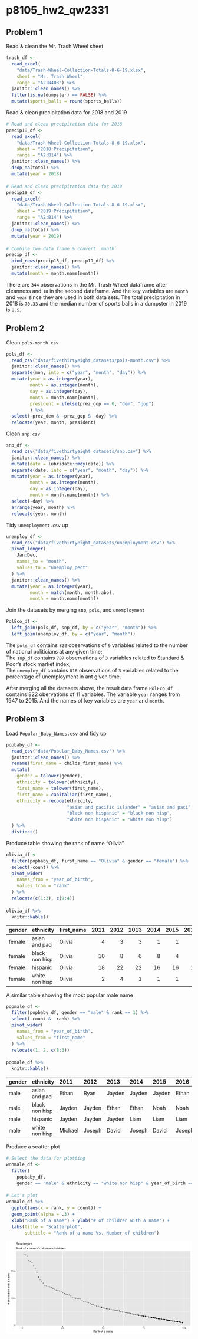 p8105\_hw2\_qw2331
================

## Problem 1

Read & clean the Mr. Trash Wheel sheet

``` r
trash_df <- 
  read_excel(
    "data/Trash-Wheel-Collection-Totals-8-6-19.xlsx",
    sheet = "Mr. Trash Wheel",
    range = "A2:N408") %>% 
  janitor::clean_names() %>% 
  filter(is.na(dumpster) == FALSE) %>% 
  mutate(sports_balls = round(sports_balls))
```

Read & clean precipitation data for 2018 and 2019

``` r
# Read and clean precipitation data for 2018
precip18_df <- 
  read_excel(
    "data/Trash-Wheel-Collection-Totals-8-6-19.xlsx",
    sheet = "2018 Precipitation",
    range = "A2:B14") %>% 
  janitor::clean_names() %>% 
  drop_na(total) %>% 
  mutate(year = 2018)

# Read and clean precipitation data for 2019
precip19_df <- 
  read_excel(
    "data/Trash-Wheel-Collection-Totals-8-6-19.xlsx",
    sheet = "2019 Precipitation",
    range = "A2:B14") %>% 
  janitor::clean_names() %>% 
  drop_na(total) %>% 
  mutate(year = 2019)

# Combine two data frame & convert `month`
precip_df <- 
  bind_rows(precip18_df, precip19_df) %>% 
  janitor::clean_names() %>% 
  mutate(month = month.name[month])
```

There are `344` observations in the Mr. Trash Wheel dataframe after
cleanness and `18` in the second dataframe. And the key variables are
`month` and `year` since they are used in both data sets. The total
precipitation in 2018 is `70.33` and the median number of sports balls
in a dumpster in 2019 is `8.5`.

## Problem 2

Clean `pols-month.csv`

``` r
pols_df <- 
  read_csv("data/fivethirtyeight_datasets/pols-month.csv") %>% 
  janitor::clean_names() %>% 
  separate(mon, into = c("year", "month", "day")) %>% 
  mutate(year = as.integer(year),
         month = as.integer(month), 
         day = as.integer(day),
         month = month.name[month],
         president = ifelse(prez_gop == 0, "dem", "gop")
         ) %>% 
  select(-prez_dem & -prez_gop & -day) %>% 
  relocate(year, month, president)
```

Clean `snp.csv`

``` r
snp_df <- 
  read_csv("data/fivethirtyeight_datasets/snp.csv") %>% 
  janitor::clean_names() %>% 
  mutate(date = lubridate::mdy(date)) %>% 
  separate(date, into = c("year", "month", "day")) %>% 
  mutate(year = as.integer(year),
         month = as.integer(month),
         day = as.integer(day),
         month = month.name[month]) %>% 
  select(-day) %>% 
  arrange(year, month) %>% 
  relocate(year, month)
```

Tidy `unemployment.csv` up

``` r
unemploy_df <- 
  read_csv("data/fivethirtyeight_datasets/unemployment.csv") %>%
  pivot_longer(
    Jan:Dec,
    names_to = "month",
    values_to = "unemploy_pect"
  ) %>% 
  janitor::clean_names() %>% 
  mutate(year = as.integer(year),
         month = match(month, month.abb),
         month = month.name[month])
```

Join the datasets by merging `snp`, `pols`, and `unemployment`

``` r
PolEco_df <- 
  left_join(pols_df, snp_df, by = c("year", "month")) %>% 
  left_join(unemploy_df, by = c("year", "month"))
```

The `pols_df` contains `822` observations of `9` variables related to
the number of national politicians at any given time;  
The `snp_df` contains `787` observations of `3` variables related to
Standard & Poor’s stock market index;  
The `unemploy_df` contains `816` observations of `3` variables related
to the percentage of unemployment in ant given time.

After merging all the datasets above, the result data frame `PolEco_df`
contains 822 obervations of 11 variables. The variable `year` ranges
from 1947 to 2015. And the names of key variables are `year` and
`month`.

## Problem 3

Load `Popular_Baby_Names.csv` and tidy up

``` r
popbaby_df <- 
  read_csv("data/Popular_Baby_Names.csv") %>% 
  janitor::clean_names() %>% 
  rename(first_name = childs_first_name) %>% 
  mutate(
    gender = tolower(gender),
    ethnicity = tolower(ethnicity),
    first_name = tolower(first_name),
    first_name = capitalize(first_name),
    ethnicity = recode(ethnicity, 
                       "asian and pacific islander" = "asian and paci",
                       "black non hispanic" = "black non hisp",
                       "white non hispanic" = "white non hisp")
  ) %>% 
  distinct()
```

Produce table showing the rank of name “Olivia”

``` r
olivia_df <- 
  filter(popbaby_df, first_name == "Olivia" & gender == "female") %>% 
  select(-count) %>% 
  pivot_wider(
    names_from = "year_of_birth",
    values_from = "rank"
  ) %>% 
  relocate(c(1:3), c(9:4))

olivia_df %>% 
  knitr::kable()
```

| gender | ethnicity      | first\_name | 2011 | 2012 | 2013 | 2014 | 2015 | 2016 |
|:-------|:---------------|:------------|-----:|-----:|-----:|-----:|-----:|-----:|
| female | asian and paci | Olivia      |    4 |    3 |    3 |    1 |    1 |    1 |
| female | black non hisp | Olivia      |   10 |    8 |    6 |    8 |    4 |    8 |
| female | hispanic       | Olivia      |   18 |   22 |   22 |   16 |   16 |   13 |
| female | white non hisp | Olivia      |    2 |    4 |    1 |    1 |    1 |    1 |

A similar table showing the most popular male name

``` r
popmale_df <- 
  filter(popbaby_df, gender == "male" & rank == 1) %>% 
  select(-count & -rank) %>% 
  pivot_wider(
    names_from = "year_of_birth",
    values_from = "first_name"
  ) %>% 
  relocate(1, 2, c(8:3))

popmale_df %>% 
  knitr::kable()
```

| gender | ethnicity      | 2011    | 2012   | 2013   | 2014   | 2015   | 2016   |
|:-------|:---------------|:--------|:-------|:-------|:-------|:-------|:-------|
| male   | asian and paci | Ethan   | Ryan   | Jayden | Jayden | Jayden | Ethan  |
| male   | black non hisp | Jayden  | Jayden | Ethan  | Ethan  | Noah   | Noah   |
| male   | hispanic       | Jayden  | Jayden | Jayden | Liam   | Liam   | Liam   |
| male   | white non hisp | Michael | Joseph | David  | Joseph | David  | Joseph |

Produce a scatter plot

``` r
# Select the data for plotting
wnhmale_df <- 
  filter(
    popbaby_df, 
    gender == "male" & ethnicity == "white non hisp" & year_of_birth == 2016)

# Let's plot
wnhmale_df %>% 
  ggplot(aes(x = rank, y = count)) + 
  geom_point(alpha = .3) + 
  xlab("Rank of a name") + ylab("# of children with a name") + 
  labs(title = "Scatterplot",
       subtitle = "Rank of a name Vs. Number of children")
```

![](p8105_hw2_qw2331_files/figure-gfm/unnamed-chunk-11-1.png)<!-- -->
